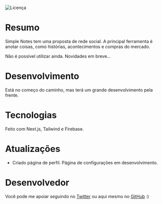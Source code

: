 ﻿![Licença](https://img.shields.io/github/license/otaviozin/SimpleNotes?style=flat-square)

# Resumo
Simple Notes tem uma proposta de rede social. A principal ferramenta é anotar coisas, como histórias, acontecimentos e compras do mercado.

Não é possível utilizar ainda. Novidades em breve...

# Desenvolvimento
Está no começo do caminho, mas terá um grande desenvolvimento pela frente.

# Tecnologias
Feito com Next.js, Tailwind e Firebase.

# Atualizações
- Criado página de perfil. Página de configurações em desenvolvimento.

# Desenvolvedor
Você pode me apoiar seguindo no [Twitter](https://twitter.com/_otaviozin) ou aqui mesmo no [GitHub](https://github.com/otaviozin) :)
